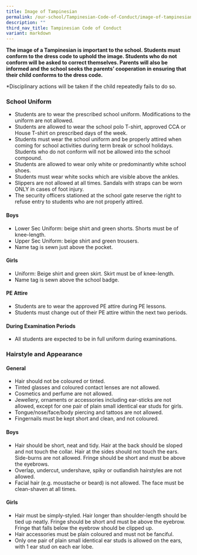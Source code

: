 ```yaml
---
title: Image of Tampinesian
permalink: /our-school/Tampinesian-Code-of-Conduct/image-of-tampinesian/
description: ""
third_nav_title: Tampinesian Code of Conduct
variant: markdown
---
```

**The image of a Tampinesian is important to the school. Students must conform to the dress code to uphold the image. Students who do not conform will be asked to correct themselves. Parents will also be informed and the school seeks the parents’ cooperation in ensuring that their child conforms to the dress code.**    

*Disciplinary actions will be taken if the child repeatedly fails to do so.

### School Uniform

*   Students are to wear the prescribed school uniform. Modifications to the uniform are not allowed.
*   Students are allowed to wear the school polo T-shirt, approved CCA or House T-shirt on prescribed days of the week.
*   Students must wear the school uniform and be properly attired when coming for school activities during term break or school holidays. Students who do not conform will not be allowed into the school compound.
*   Students are allowed to wear only white or predominantly white school shoes.
*   Students must wear white socks which are visible above the ankles.
*   Slippers are not allowed at all times. Sandals with straps can be worn ONLY in cases of foot injury.
*   The security officers stationed at the school gate reserve the right to refuse entry to students who are not properly attired.

#### Boys

*   Lower Sec Uniform: beige shirt and green shorts. Shorts must be of knee-length.
*   Upper Sec Uniform: beige shirt and green trousers.
*   Name tag is sewn just above the pocket.

#### Girls

*   Uniform: Beige shirt and green skirt. Skirt must be of knee-length.
*   Name tag is sewn above the school badge.

#### PE Attire

*   Students are to wear the approved PE attire during PE lessons.
*   Students must change out of their PE attire within the next two periods. 

#### During Examination Periods

*   All students are expected to be in full uniform during examinations.

### Hairstyle and Appearance

#### General
*   Hair should not be coloured or tinted.
*   Tinted glasses and coloured contact lenses are not allowed.
*   Cosmetics and perfume are not allowed.
*   Jewellery, ornaments or accessories including ear-sticks are not allowed, except for one pair of plain small identical ear studs for girls.
*   Tongue/nose/face/body piercing and tattoos are not allowed.
*   Fingernails must be kept short and clean, and not coloured.

#### Boys
*   Hair should be short, neat and tidy. Hair at the back should be sloped and not touch the collar. Hair at the sides should not touch the ears. Side-burns are not allowed. Fringe should be short and must be above the eyebrows.
*   Overlap, undercut, undershave, spiky or outlandish hairstyles are not allowed.
*   Facial hair (e.g. moustache or beard) is not allowed. The face must be clean-shaven at all times.

#### Girls
*   Hair must be simply-styled. Hair longer than shoulder-length should be tied up neatly. Fringe should be short and must be above the eyebrow. Fringe that falls below the eyebrow should be clipped up.
*   Hair accessories must be plain coloured and must not be fanciful.
*   Only one pair of plain small identical ear studs is allowed on the ears, with 1 ear stud on each ear lobe.